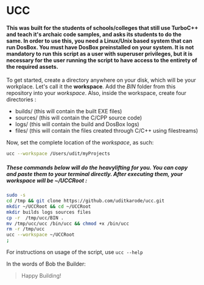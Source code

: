 # UCC

#### This was built for the students of schools/colleges that still use TurboC++ and teach it's archaic code samples, and asks its students to do the same. In order to use this, you need a Linux/Unix based system that can run DosBox. You must have DosBox preinstalled on your system. It is not mandatory to run this script as a user with superuser privileges, but it is necessary for the user running the script to have access to the entirety of the required assets.

To get started, create a directory anywhere on your disk, which will be your workplace. Let's call it the **workspace**. Add the *BIN* folder from this repository into your *workspace*. Also, inside the workspace, create four directories : 

- builds/ (this will contain the built EXE files)
- sources/ (this will contain the C/CPP source code)
- logs/ (this will contain the build and DosBox logs)
- files/ (this will contain the files created through C/C++ using filestreams)

Now, set the complete location of the *workspace*, as such:

```bash
ucc --workspace /Users/udit/myProjects
```

##### These commands below will do the heavylifting for you. You can copy and paste them to your terminal directly. After executing them, your workspace will be ~/UCCRoot :

```bash
sudo -s
cd /tmp && git clone https://github.com/uditkarode/ucc.git
mkdir ~/UCCRoot && cd ~/UCCRoot
mkdir builds logs sources files
cp -r  /tmp/ucc/BIN .
mv /tmp/ucc/ucc /bin/ucc && chmod +x /bin/ucc
rm -r /tmp/ucc
ucc --workspace ~/UCCRoot 
;
```

For instructions on usage of the script, use `ucc --help`

In the words of Bob the Builder:
> Happy Building!
